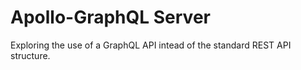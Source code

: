 # Apollo-GraphQL Server
Exploring the use of a GraphQL API intead of the standard REST API structure.
